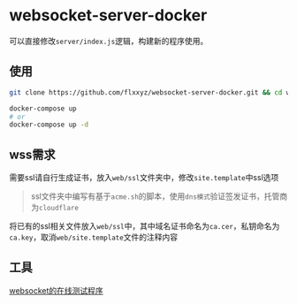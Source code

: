 # websocket-server-docker

可以直接修改`server/index.js`逻辑，构建新的程序使用。

## 使用

```sh
git clone https://github.com/flxxyz/websocket-server-docker.git && cd websocket-server-docker

docker-compose up
# or
docker-compose up -d
```

## wss需求

需要ssl请自行生成证书，放入`web/ssl`文件夹中，修改`site.template`中ssl选项

> ssl文件夹中编写有基于`acme.sh`的脚本，使用`dns模式`验证签发证书，托管商为`cloudflare`

将已有的ssl相关文件放入`web/ssl`中，其中域名证书命名为`ca.cer`，私钥命名为`ca.key`，取消`web/site.template`文件的注释内容


## 工具
[websocket的在线测试程序](http://wot.flxxyz.com/)
